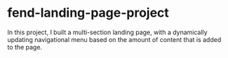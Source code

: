 # fend-landing-page-project
 In this project, I built a multi-section landing page, with a dynamically updating navigational menu based on the amount of content that is added to the page.
